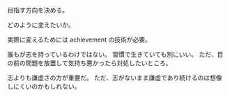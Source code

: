 目指す方向を決める。

どのように変えたいか。

実際に変えるためには achievement の技術が必要。

誰もが志を持っているわけではない。
習慣で生きていても別にいい。
ただ、目の前の問題を放置して気持ち悪かったら対処したいところ。

志よりも謙虚さの方が重要だ。
ただ、志がないまま謙虚であり続けるのは想像しにくいのかもしれない。
